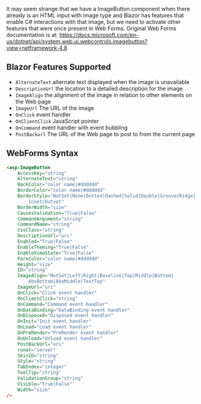 It may seem strange that we have a ImageButton component when there already is an HTML input with image type and Blazor has features that enable C# interactions with that image, but we need to activate other features that were once present in Web Forms.  Original Web Forms documentation is at: https://docs.microsoft.com/en-us/dotnet/api/system.web.ui.webcontrols.imagebutton?view=netframework-4.8

## Blazor Features Supported

- `AlternateText` alternate text displayed when the image is unavailable
- `DescriptionUrl` the location to a detailed description for the image
- `ImageAlign`  the alignment of the image in relation to other elements on the Web page
- `ImageUrl` The URL of the image
- `OnClick` event handler
- `OnClientClick` JavaScript pointer
- `OnCommand` event handler with event bubbling
- `PostBackurl` The URL of the Web page to post to from the current page

## WebForms Syntax

```html
<asp:ImageButton
    AccessKey="string"
    AlternateText="string"
    BackColor="color name|#dddddd"
    BorderColor="color name|#dddddd"
    BorderStyle="NotSet|None|Dotted|Dashed|Solid|Double|Groove|Ridge|
        Inset|Outset"
    BorderWidth="size"
    CausesValidation="True|False"
    CommandArgument="string"
    CommandName="string"
    CssClass="string"
    DescriptionUrl="uri"
    Enabled="True|False"
    EnableTheming="True|False"
    EnableViewState="True|False"
    ForeColor="color name|#dddddd"
    Height="size"
    ID="string"
    ImageAlign="NotSet|Left|Right|Baseline|Top|Middle|Bottom|
        AbsBottom|AbsMiddle|TextTop"
    ImageUrl="uri"
    OnClick="Click event handler"
    OnClientClick="string"
    OnCommand="Command event handler"
    OnDataBinding="DataBinding event handler"
    OnDisposed="Disposed event handler"
    OnInit="Init event handler"
    OnLoad="Load event handler"
    OnPreRender="PreRender event handler"
    OnUnload="Unload event handler"
    PostBackUrl="uri"
    runat="server"
    SkinID="string"
    Style="string"
    TabIndex="integer"
    ToolTip="string"
    ValidationGroup="string"
    Visible="True|False"
    Width="size"
/>
```
